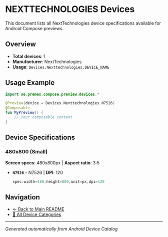 # NEXTTECHNOLOGIES Devices

This document lists all NextTechnologies device specifications available for Android Compose previews.

## Overview

- **Total devices**: 1
- **Manufacturer**: NextTechnologies
- **Usage**: `Devices.Nexttechnologies.DEVICE_NAME`

## Usage Example

```kotlin
import se.premex.compose.preview.devices.*

@Preview(device = Devices.Nexttechnologies.N7526)
@Composable
fun MyPreview() {
    // Your composable content
}
```

## Device Specifications

### 480x800 (Small)

**Screen specs**: 480x800px | **Aspect ratio**: 3:5

- **`N7526`** - N7526 | **DPI**: 120
  ```kotlin
  spec:width=480,height=800,unit=px,dpi=120
  ```

## Navigation

- [← Back to Main README](../../README.md)
- [📱 All Device Categories](../README.md)

---
*Generated automatically from Android Device Catalog*
